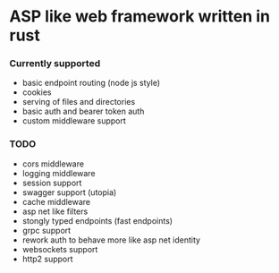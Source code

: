 # ASP like web framework written in rust

### Currently supported
- basic endpoint routing (node js style)
- cookies
- serving of files and directories
- basic auth and bearer token auth
- custom middleware support

### TODO
- cors middleware
- logging middleware
- session support
- swagger support (utopia)
- cache middleware
- asp net like filters
- stongly typed endpoints (fast endpoints)
- grpc support
- rework auth to behave more like asp net identity
- websockets support
- http2 support